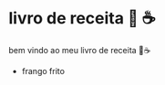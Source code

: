 # livro de receita :book: :coffee:

bem vindo ao meu livro de receita :book::coffee:

* frango frito

